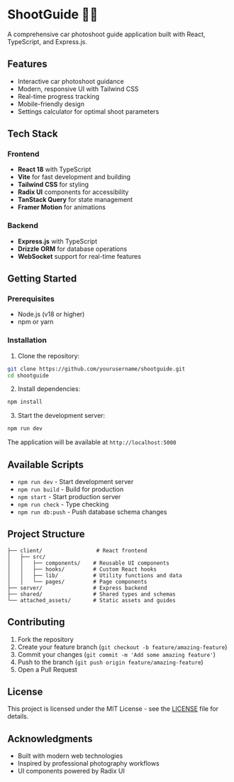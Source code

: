 # ShootGuide 📸🚗

A comprehensive car photoshoot guide application built with React, TypeScript, and Express.js.

## Features

- Interactive car photoshoot guidance
- Modern, responsive UI with Tailwind CSS
- Real-time progress tracking
- Mobile-friendly design
- Settings calculator for optimal shoot parameters

## Tech Stack

### Frontend
- **React 18** with TypeScript
- **Vite** for fast development and building
- **Tailwind CSS** for styling
- **Radix UI** components for accessibility
- **TanStack Query** for state management
- **Framer Motion** for animations

### Backend
- **Express.js** with TypeScript
- **Drizzle ORM** for database operations
- **WebSocket** support for real-time features

## Getting Started

### Prerequisites
- Node.js (v18 or higher)
- npm or yarn

### Installation

1. Clone the repository:
```bash
git clone https://github.com/yourusername/shootguide.git
cd shootguide
```

2. Install dependencies:
```bash
npm install
```

3. Start the development server:
```bash
npm run dev
```

The application will be available at `http://localhost:5000`

## Available Scripts

- `npm run dev` - Start development server
- `npm run build` - Build for production
- `npm start` - Start production server
- `npm run check` - Type checking
- `npm run db:push` - Push database schema changes

## Project Structure

```
├── client/                 # React frontend
│   ├── src/
│   │   ├── components/    # Reusable UI components
│   │   ├── hooks/         # Custom React hooks
│   │   ├── lib/           # Utility functions and data
│   │   └── pages/         # Page components
├── server/                # Express backend
├── shared/                # Shared types and schemas
└── attached_assets/       # Static assets and guides
```

## Contributing

1. Fork the repository
2. Create your feature branch (`git checkout -b feature/amazing-feature`)
3. Commit your changes (`git commit -m 'Add some amazing feature'`)
4. Push to the branch (`git push origin feature/amazing-feature`)
5. Open a Pull Request

## License

This project is licensed under the MIT License - see the [LICENSE](LICENSE) file for details.

## Acknowledgments

- Built with modern web technologies
- Inspired by professional photography workflows
- UI components powered by Radix UI
